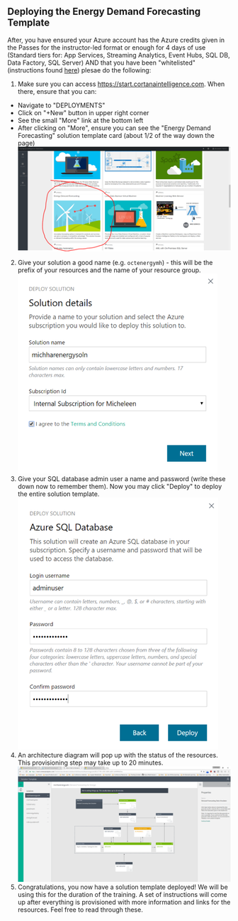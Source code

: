 ##  Deploying the Energy Demand Forecasting Template

After, you have ensured your Azure account has the Azure credits given in the Passes for the instructor-led format or enough for 4 days of use (Standard tiers for:  App Services, Streaming Analytics, Event Hubs, SQL DB, Data Factory, SQL Server) AND that you have been "whitelisted" (instructions found [here](PREREQUISITES.md)) plesae do the following:

1.  Make sure you can access https://start.cortanaintelligence.com.  When there, ensure that you can:
  * Navigate to "DEPLOYMENTS"
  * Click on "+New" button in upper right corner
  * See the small "More" link at the bottom left
  * After clicking on "More", ensure you can see the "Energy Demand Forecasting" solution template card (about 1/2 of the way down the page)<br>
![Solution Template Card](../imgs/solution_gallery_snapshot.PNG)
2.  Give your solution a good name (e.g. `octenergymh`) - this will be the prefix of your resources and the name of your resource group.<br>
![Giving the template a name](../imgs/provision.PNG)
3.  Give your SQL database admin user a name and password (write these down now to remember them).  Now you may click "Deploy" to deploy the entire solution template.<br>
![Giving the SQL DB user a name](/imgs/provision2.PNG)
4.  An architecture diagram will pop up with the status of the resources.  This provisioning step may take up to 20 minutes.<br>
![Solution deployment diagram](/imgs/provision3.PNG)
5.  Congratulations, you now have a solution template deployed!  We will be using this for the duration of the training.  A set of instructions will come up after everything is provisioned with more information and links for the resources.  Feel free to read through these.

